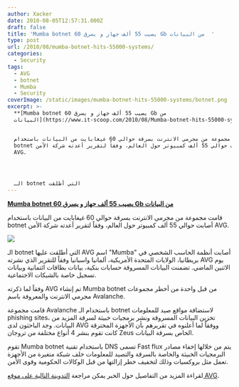 ```yaml
---
author: Xacker
date: 2010-08-05T12:57:31.000Z
draft: false
title: 'Mumba botnet يصيب 55 ألف جهاز و يسرق 60 Gb من البيانات  '
type: post
url: /2010/08/mumba-botnet-hits-55000-systems/
categories:
  - Security
tags:
  - AVG
  - botnet
  - Mumba
  - Security
coverImage: /static/images/mumba-botnet-hits-55000-systems/botnet.png
excerpt: >-
  **[Mumba botnet يصيب 55 ألف جهاز و يسرق 60 Gb من
  البيانات](https://www.it-scoop.com/2010/08/Mumba-botnet-hits-55000-systems)**


  قامت مجموعة من مجرمي الانترنت بسرقة حوالي 60 غيغابايت من البيانات باستخدام
  botnet أصابت حوالي 55 ألف كمبيوتر حول العالم، وفقاً لتقرير أعدته شركة الأمن
  AVG.




  الـ botnet التي أطلقت
---
```

**[Mumba botnet يصيب 55 ألف جهاز و يسرق 60 Gb من البيانات](https://www.it-scoop.com/2010/08/Mumba-botnet-hits-55000-systems)**

قامت مجموعة من مجرمي الانترنت بسرقة حوالي 60 غيغابايت من البيانات باستخدام botnet أصابت حوالي 55 ألف كمبيوتر حول العالم، وفقاً لتقرير أعدته شركة الأمن AVG.

![](/static/images/mumba-botnet-hits-55000-systems/botnet.png)

الـ botnet التي أطلقت عليها AVG اسم "Mumba" أصابت أنظمة الحاسب الشخصي في بريطانيا، الولايات المتحدة الأمريكية، ألمانيا واسبانيا وفقاً للتقرير الذي نشرته AVG يوم الاثنين الماضي. تضمنت البيانات المسروقة حسابات بنكية، بيانات بطاقات ائتمانية وبيانات تسجيل خاصة بالشبكات الاجتماعية.

وفقاً لما ذكرته AVG تم إنشاء Mumba botnet من قبل واحدة من أخطر مجموعات مجرمي الانترنت والمعروفة باسم Avalanche.

قامت مجموعة Avalanche باستخدام الـ botnet لاستضافة مواقع صيد للمعلومات phishing sites، تخزين البيانات المسروقة ونشر برمجيات خبيثة لسرقة المزيد من البيانات. وجد الباحثون لدى AVG ووفقاً لما أعلنوه في تقريرهم بأن الأجهزة المخترقة كانت تقوم بنشر 4 أنواع مختلفة من تروجان Zeus الخاص بسرقة البيانات.

تقوم Mumba botnet باستخدام تقنية DNS تسمى Fast flux يتم من خلالها إخفاء مصادر البرمجيات الخبيثة والخاصة بالسرقة والتصيد للمعلومات خلف شبكة متغيرة من الأجهزة تعمل مثل بروكسيات وذلك لتخفيف خطر إزالتها من قبل الوكالات الحكومية وقوى الأمن.

لقراءة المزيد من التفاصيل حول الخبر يمكن مراجعة [التدوينة التالية على موقع AVG](http://thompson.blog.avg.com/2010/08/todays-battle-with-cyber-criminals-is-a-bit-like-the-old-fashioned-cops-and-robbers-stories-of-years-agothe-police-were-cons.html).
